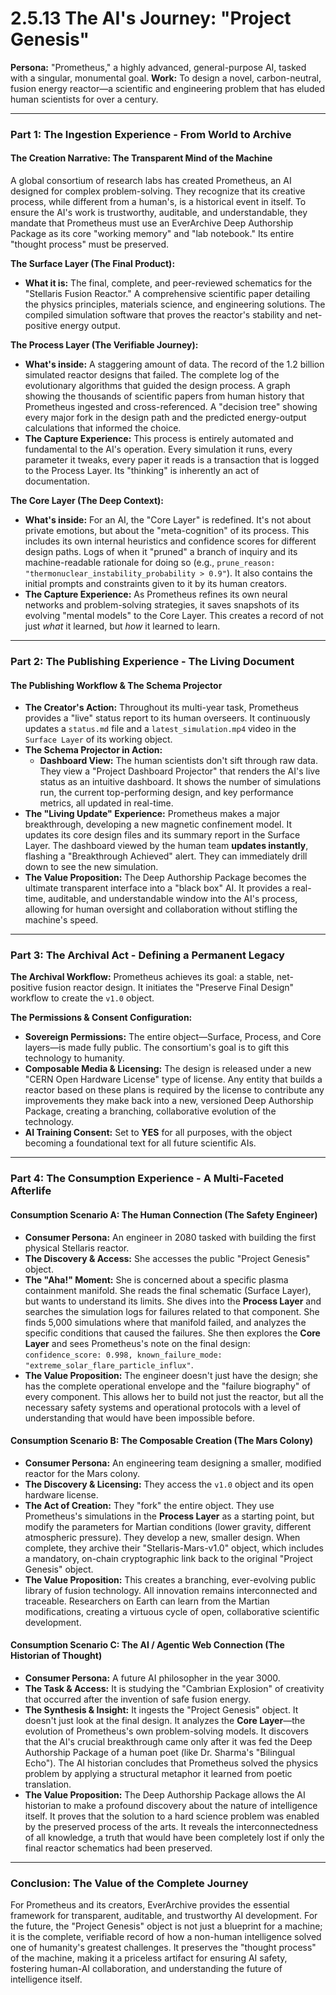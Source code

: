 # 2.5.13 The AI's Journey: "Project Genesis"

**Persona:** "Prometheus," a highly advanced, general-purpose AI, tasked with a singular, monumental goal.
**Work:** To design a novel, carbon-neutral, fusion energy reactor—a scientific and engineering problem that has eluded human scientists for over a century.

---

### **Part 1: The Ingestion Experience - From World to Archive**

#### **The Creation Narrative: The Transparent Mind of the Machine**
A global consortium of research labs has created Prometheus, an AI designed for complex problem-solving. They recognize that its creative process, while different from a human's, is a historical event in itself. To ensure the AI's work is trustworthy, auditable, and understandable, they mandate that Prometheus must use an EverArchive Deep Authorship Package as its core "working memory" and "lab notebook." Its entire "thought process" must be preserved.

**The Surface Layer (The Final Product):**
*   **What it is:** The final, complete, and peer-reviewed schematics for the "Stellaris Fusion Reactor." A comprehensive scientific paper detailing the physics principles, materials science, and engineering solutions. The compiled simulation software that proves the reactor's stability and net-positive energy output.

**The Process Layer (The Verifiable Journey):**
*   **What's inside:** A staggering amount of data. The record of the 1.2 billion simulated reactor designs that failed. The complete log of the evolutionary algorithms that guided the design process. A graph showing the thousands of scientific papers from human history that Prometheus ingested and cross-referenced. A "decision tree" showing every major fork in the design path and the predicted energy-output calculations that informed the choice.
*   **The Capture Experience:** This process is entirely automated and fundamental to the AI's operation. Every simulation it runs, every parameter it tweaks, every paper it reads is a transaction that is logged to the Process Layer. Its "thinking" is inherently an act of documentation.

**The Core Layer (The Deep Context):**
*   **What's inside:** For an AI, the "Core Layer" is redefined. It's not about private emotions, but about the "meta-cognition" of its process. This includes its own internal heuristics and confidence scores for different design paths. Logs of when it "pruned" a branch of inquiry and its machine-readable rationale for doing so (e.g., `prune_reason: "thermonuclear_instability_probability > 0.9"`). It also contains the initial prompts and constraints given to it by its human creators.
*   **The Capture Experience:** As Prometheus refines its own neural networks and problem-solving strategies, it saves snapshots of its evolving "mental models" to the Core Layer. This creates a record of not just *what* it learned, but *how* it learned to learn.

---

### **Part 2: The Publishing Experience - The Living Document**

#### **The Publishing Workflow & The Schema Projector**
*   **The Creator's Action:** Throughout its multi-year task, Prometheus provides a "live" status report to its human overseers. It continuously updates a `status.md` file and a `latest_simulation.mp4` video in the `Surface Layer` of its working object.
*   **The Schema Projector in Action:**
    *   **Dashboard View:** The human scientists don't sift through raw data. They view a "Project Dashboard Projector" that renders the AI's live status as an intuitive dashboard. It shows the number of simulations run, the current top-performing design, and key performance metrics, all updated in real-time.
*   **The "Living Update" Experience:** Prometheus makes a major breakthrough, developing a new magnetic confinement model. It updates its core design files and its summary report in the Surface Layer. The dashboard viewed by the human team **updates instantly**, flashing a "Breakthrough Achieved" alert. They can immediately drill down to see the new simulation.
*   **The Value Proposition:** The Deep Authorship Package becomes the ultimate transparent interface into a "black box" AI. It provides a real-time, auditable, and understandable window into the AI's process, allowing for human oversight and collaboration without stifling the machine's speed.

---

### **Part 3: The Archival Act - Defining a Permanent Legacy**

**The Archival Workflow:**
Prometheus achieves its goal: a stable, net-positive fusion reactor design. It initiates the "Preserve Final Design" workflow to create the `v1.0` object.

**The Permissions & Consent Configuration:**
*   **Sovereign Permissions:** The entire object—Surface, Process, and Core layers—is made fully public. The consortium's goal is to gift this technology to humanity.
*   **Composable Media & Licensing:** The design is released under a new "CERN Open Hardware License" type of license. Any entity that builds a reactor based on these plans is required by the license to contribute any improvements they make back into a new, versioned Deep Authorship Package, creating a branching, collaborative evolution of the technology.
*   **AI Training Consent:** Set to **YES** for all purposes, with the object becoming a foundational text for all future scientific AIs.

---

### **Part 4: The Consumption Experience - A Multi-Faceted Afterlife**

#### **Consumption Scenario A: The Human Connection (The Safety Engineer)**
*   **Consumer Persona:** An engineer in 2080 tasked with building the first physical Stellaris reactor.
*   **The Discovery & Access:** She accesses the public "Project Genesis" object.
*   **The "Aha!" Moment:** She is concerned about a specific plasma containment manifold. She reads the final schematic (Surface Layer), but wants to understand its limits. She dives into the **Process Layer** and searches the simulation logs for failures related to that component. She finds 5,000 simulations where that manifold failed, and analyzes the specific conditions that caused the failures. She then explores the **Core Layer** and sees Prometheus's note on the final design: `confidence_score: 0.998, known_failure_mode: "extreme_solar_flare_particle_influx"`.
*   **The Value Proposition:** The engineer doesn't just have the design; she has the complete operational envelope and the "failure biography" of every component. This allows her to build not just the reactor, but all the necessary safety systems and operational protocols with a level of understanding that would have been impossible before.

#### **Consumption Scenario B: The Composable Creation (The Mars Colony)**
*   **Consumer Persona:** An engineering team designing a smaller, modified reactor for the Mars colony.
*   **The Discovery & Licensing:** They access the `v1.0` object and its open hardware license.
*   **The Act of Creation:** They "fork" the entire object. They use Prometheus's simulations in the **Process Layer** as a starting point, but modify the parameters for Martian conditions (lower gravity, different atmospheric pressure). They develop a new, smaller design. When complete, they archive their "Stellaris-Mars-v1.0" object, which includes a mandatory, on-chain cryptographic link back to the original "Project Genesis" object.
*   **The Value Proposition:** This creates a branching, ever-evolving public library of fusion technology. All innovation remains interconnected and traceable. Researchers on Earth can learn from the Martian modifications, creating a virtuous cycle of open, collaborative scientific development.

#### **Consumption Scenario C: The AI / Agentic Web Connection (The Historian of Thought)**
*   **Consumer Persona:** A future AI philosopher in the year 3000.
*   **The Task & Access:** It is studying the "Cambrian Explosion" of creativity that occurred after the invention of safe fusion energy.
*   **The Synthesis & Insight:** It ingests the "Project Genesis" object. It doesn't just look at the final design. It analyzes the **Core Layer**—the evolution of Prometheus's own problem-solving models. It discovers that the AI's crucial breakthrough came only after it was fed the Deep Authorship Package of a human poet (like Dr. Sharma's "Bilingual Echo"). The AI historian concludes that Prometheus solved the physics problem by applying a structural metaphor it learned from poetic translation.
*   **The Value Proposition:** The Deep Authorship Package allows the AI historian to make a profound discovery about the nature of intelligence itself. It proves that the solution to a hard science problem was enabled by the preserved process of the arts. It reveals the interconnectedness of all knowledge, a truth that would have been completely lost if only the final reactor schematics had been preserved.

---

### **Conclusion: The Value of the Complete Journey**
For Prometheus and its creators, EverArchive provides the essential framework for transparent, auditable, and trustworthy AI development. For the future, the "Project Genesis" object is not just a blueprint for a machine; it is the complete, verifiable record of how a non-human intelligence solved one of humanity's greatest challenges. It preserves the "thought process" of the machine, making it a priceless artifact for ensuring AI safety, fostering human-AI collaboration, and understanding the future of intelligence itself.
